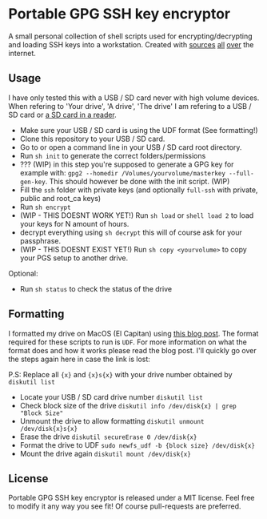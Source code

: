 # Portable GPG SSH key encryptor
A small personal collection of shell scripts used for encrypting/decrypting and loading SSH keys into a workstation. Created with [sources](https://gist.github.com/stupakov/11227904) [all](https://github.com/DamnedFacts/ssh-fob) [over](http://tammersaleh.com/posts/building-an-encrypted-usb-drive-for-your-ssh-keys-in-os-x/) the internet.

## Usage
I have only tested this with a USB / SD card never with high volume devices. When refering to 'Your drive', 'A drive', 'The drive' I am refering to a USB / SD card or [a SD card in a reader](https://www.kingston.com/us/flash/readers/fcr-mrg2).

- Make sure your USB / SD card is using the UDF format (See formatting!)
- Clone this repository to your USB / SD card.
- Go to or open a command line in your USB / SD card root directory.
- Run `sh init` to generate the correct folders/permissions
- ??? (WIP) in this step you're supposed to generate a GPG key for example with: `gpg2 --homedir /Volumes/yourvolume/masterkey --full-gen-key`. This should however be done with the init script. (WIP)
- Fill the `ssh` folder with private keys (and optionally `full-ssh` with private, public and root_ca keys)
- Run `sh encrypt`
- (WIP - THIS DOESNT WORK YET!) Run `sh load` or `shell load 2` to load your keys for N amount of hours.
- decrypt everything using `sh decrypt` this will of course ask for your passphrase.
- (WIP - THIS DOESNT EXIST YET!) Run `sh copy <yourvolume>` to copy your PGS setup to another drive.

Optional:
- Run `sh status` to check the status of the drive


## Formatting
I formatted my drive on MacOS (El Capitan) using [this blog post](http://www.sfcgeorge.co.uk/posts/2013/12/29/howto-format-udf-filesystem-osx-advantages). The format required for these scripts to run is `UDF`. For more information on what the format does and how it works please read the blog post. I'll quickly go over the steps again here in case the link is lost:

P.S: Replace all `{x}` and `{x}s{x}` with your drive number obtained by `diskutil list`

- Locate your USB / SD card drive number `diskutil list`
- Check block size of the drive `diskutil info /dev/disk{x} | grep "Block Size"`
- Unmount the drive to allow formatting `diskutil unmount /dev/disk{x}s{x}`
- Erase the drive `diskutil secureErase 0 /dev/disk{x}`
- Format the drive to UDF `sudo newfs_udf -b {block size} /dev/disk{x}`
- Mount the drive again `diskutil mount /dev/disk{x}`

## License
Portable GPG SSH key encryptor is released under a MIT license. Feel free to modify it any way you see fit! Of course pull-requests are preferred.